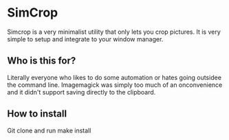 # SimCrop

Simcrop is a very minimalist utility that only lets you crop pictures. It is very simple to setup and integrate to your window manager. 

## Who is this for?

Literally everyone who likes to do some automation or hates going outsidee the command line. Imagemagick was simply too much of an onconvenience and it didn't support saving directly to the clipboard.

## How to install

Git clone and run make install
